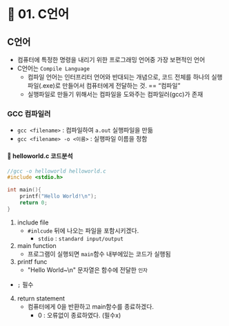 # 🌈 01. C언어
## C언어
- 컴퓨터에 특정한 명령을 내리기 위한 프로그래밍 언어중 가장 보편적인 언어
- C언어는 `Compile Language` 
    - 컴파일 언어는 인터프리터 언어와 반대되는 개념으로, 코드 전체를 하나의 실행 파일(.exe)로 만들어서 컴퓨터에게 전달하는 것.
    == “컴파일”
    - 실행파일로 만들기 위해서는 컴파일을 도와주는 컴파일러(gcc)가 존재

### GCC 컴파일러
- `gcc <filename>` : 컴파일하여 `a.out` 실행파일을 만듦
- `gcc <filename> -o <이름>` : 실행파일 이름을 정함

#### 📄 helloworld.c 코드분석
```c
//gcc -o helloworld helloworld.c
#include <stdio.h>

int main(){
	printf("Hello World!\n");
	return 0;
}
```
1. include file
    - `#inlcude` 뒤에 나오는 파일을 포함시키겠다.
        - `stdio` : `standard input/output` 
2. main function
    - 프로그램이 실행되면 `main`함수 내부에있는 코드가 실행됨
3. printf func
    - "Hello World~\n" 문자열은 함수에 전달한 `인자`
- `;` 필수
4. return statement
    - 컴퓨터에게 0을 반환하고 main함수를 종료하겠다.
        - 0 : 오류없이 종료하였다. (필수x)

